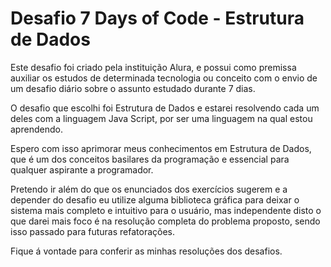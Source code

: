 # Desafio 7 Days of Code - Estrutura de Dados

Este desafio foi criado pela instituição Alura, e possui como premissa auxiliar os estudos de determinada tecnologia ou conceito com o envio de um desafio diário sobre o assunto estudado durante 7 dias. 

O desafio que escolhi foi Estrutura de Dados e estarei resolvendo cada um deles com a linguagem Java Script, por ser uma linguagem na qual estou aprendendo. 

Espero com isso aprimorar meus conhecimentos em Estrutura de Dados, que é um dos conceitos basilares da programação e essencial para qualquer aspirante a programador.

Pretendo ir além do que os enunciados dos exercícios sugerem e a depender do desafio eu utilize alguma biblioteca gráfica para deixar o sistema mais completo e intuitivo para o usuário, mas independente disto o que darei mais foco é na resolução completa do problema proposto, sendo isso passado para futuras refatorações.

Fique á vontade para conferir as minhas resoluções dos desafios.
